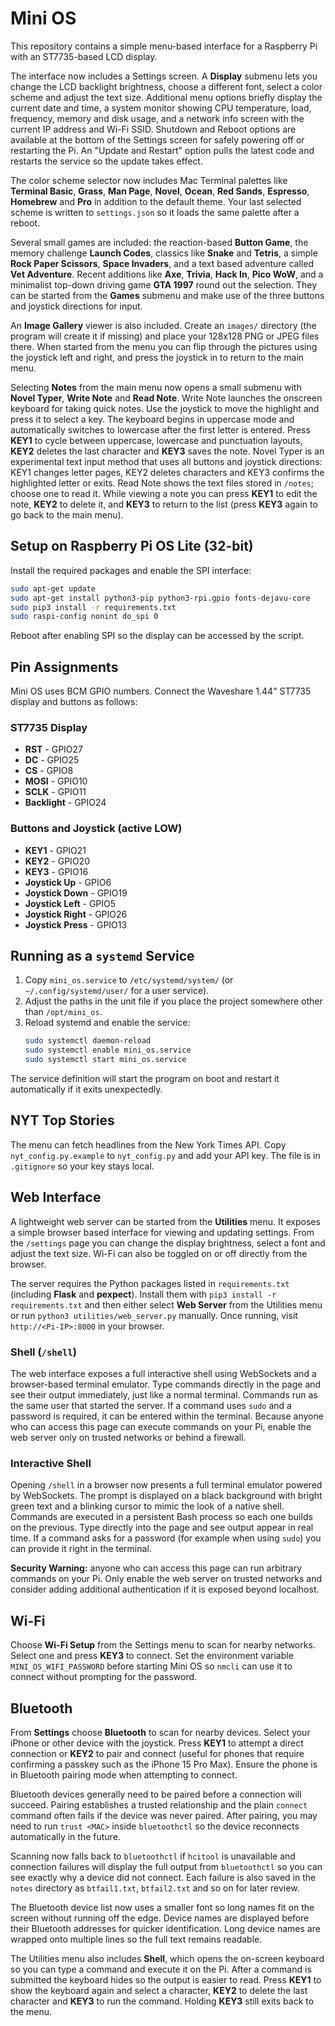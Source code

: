 # Mini OS

This repository contains a simple menu-based interface for a Raspberry Pi with an ST7735-based LCD display.

The interface now includes a Settings screen. A **Display** submenu lets you change the LCD backlight brightness, choose a different font, select a color scheme and adjust the text size. Additional menu options briefly display the current date and time, a system monitor showing CPU temperature, load, frequency, memory and disk usage, and a network info screen with the current IP address and Wi-Fi SSID. Shutdown and Reboot options are available at the bottom of the Settings screen for safely powering off or restarting the Pi. An "Update and Restart" option pulls the latest code and restarts the service so the update takes effect.

The color scheme selector now includes Mac&nbsp;Terminal palettes like **Terminal Basic**, **Grass**, **Man Page**, **Novel**, **Ocean**, **Red Sands**, **Espresso**, **Homebrew** and **Pro** in addition to the default theme.
Your last selected scheme is written to `settings.json` so it loads the same palette after a reboot.

Several small games are included: the reaction-based **Button Game**, the memory challenge **Launch Codes**, classics like **Snake** and **Tetris**, a simple **Rock Paper Scissors**, **Space Invaders**, and a text based adventure called **Vet Adventure**. Recent additions like **Axe**, **Trivia**, **Hack In**, **Pico WoW**, and a minimalist top-down driving game **GTA 1997** round out the selection. They can be started from the **Games** submenu and make use of the three buttons and joystick directions for input.

An **Image Gallery** viewer is also included. Create an `images/` directory (the program will create it if missing) and place your 128x128 PNG or JPEG files there. When started from the menu you can flip through the pictures using the joystick left and right, and press the joystick in to return to the main menu.

Selecting **Notes** from the main menu now opens a small submenu with **Novel Typer**, **Write Note** and **Read Note**. Write Note launches the onscreen keyboard for taking quick notes. Use the joystick to move the highlight and press it to select a key. The keyboard begins in uppercase mode and automatically switches to lowercase after the first letter is entered. Press **KEY1** to cycle between uppercase, lowercase and punctuation layouts, **KEY2** deletes the last character and **KEY3** saves the note. Novel Typer is an experimental text input method that uses all buttons and joystick directions: KEY1 changes letter pages, KEY2 deletes characters and KEY3 confirms the highlighted letter or exits. Read Note shows the text files stored in `/notes`; choose one to read it. While viewing a note you can press **KEY1** to edit the note, **KEY2** to delete it, and **KEY3** to return to the list (press **KEY3** again to go back to the main menu).

## Setup on Raspberry Pi OS Lite (32-bit)

Install the required packages and enable the SPI interface:

```bash
sudo apt-get update
sudo apt-get install python3-pip python3-rpi.gpio fonts-dejavu-core
sudo pip3 install -r requirements.txt
sudo raspi-config nonint do_spi 0
```

Reboot after enabling SPI so the display can be accessed by the script.

## Pin Assignments

Mini OS uses BCM GPIO numbers. Connect the Waveshare 1.44" ST7735 display and buttons as follows:

### ST7735 Display
- **RST** - GPIO27
- **DC** - GPIO25
- **CS** - GPIO8
- **MOSI** - GPIO10
- **SCLK** - GPIO11
- **Backlight** - GPIO24

### Buttons and Joystick (active LOW)
- **KEY1** - GPIO21
- **KEY2** - GPIO20
- **KEY3** - GPIO16
- **Joystick Up** - GPIO6
- **Joystick Down** - GPIO19
- **Joystick Left** - GPIO5
- **Joystick Right** - GPIO26
- **Joystick Press** - GPIO13

## Running as a `systemd` Service

1. Copy `mini_os.service` to `/etc/systemd/system/` (or `~/.config/systemd/user/` for a user service).
2. Adjust the paths in the unit file if you place the project somewhere other than `/opt/mini_os`.
3. Reload systemd and enable the service:
   ```bash
   sudo systemctl daemon-reload
   sudo systemctl enable mini_os.service
   sudo systemctl start mini_os.service
   ```

The service definition will start the program on boot and restart it automatically if it exits unexpectedly.

## NYT Top Stories

The menu can fetch headlines from the New York Times API. Copy `nyt_config.py.example` to `nyt_config.py` and add your API key. The file is in `.gitignore` so your key stays local.

## Web Interface

A lightweight web server can be started from the **Utilities** menu. It exposes
a simple browser based interface for viewing and updating settings. From the
`/settings` page you can change the display brightness, select a font and adjust
the text size. Wi-Fi can also be toggled on or off directly from the browser.

The server requires the Python packages listed in `requirements.txt`
(including **Flask** and **pexpect**). Install them with `pip3 install -r
requirements.txt` and then either select **Web Server** from the Utilities menu
or run `python3 utilities/web_server.py` manually. Once running, visit
`http://<Pi-IP>:8000` in your browser.

### Shell (`/shell`)

The web interface exposes a full interactive shell using WebSockets and a
browser-based terminal emulator. Type commands directly in the page and see
their output immediately, just like a normal terminal. Commands run as the same
user that started the server. If a command uses `sudo` and a password is
required, it can be entered within the terminal. Because anyone who can access
this page can execute commands on your Pi, enable the web server only on trusted
networks or behind a firewall.

### Interactive Shell

Opening `/shell` in a browser now presents a full terminal emulator powered by
WebSockets. The prompt is displayed on a black background with bright green
text and a blinking cursor to mimic the look of a native shell. Commands are
executed in a persistent Bash process so each one builds on the previous.
Type directly into the page and see output appear in real time. If a command
asks for a password (for example when using `sudo`) you can provide it right in
the terminal.

**Security Warning:** anyone who can access this page can run arbitrary commands
on your Pi. Only enable the web server on trusted networks and consider adding
additional authentication if it is exposed beyond localhost.

## Wi-Fi

Choose **Wi-Fi Setup** from the Settings menu to scan for nearby
networks. Select one and press **KEY3** to connect. Set the environment
variable `MINI_OS_WIFI_PASSWORD` before starting Mini OS so `nmcli` can
use it to connect without prompting for the password.

## Bluetooth

From **Settings** choose **Bluetooth** to scan for nearby devices. Select your
iPhone or other device with the joystick. Press **KEY1** to attempt a direct
connection or **KEY2** to pair and connect (useful for phones that require
confirming a passkey such as the iPhone 15 Pro Max). Ensure the phone is in
Bluetooth pairing mode when attempting to connect.

Bluetooth devices generally need to be paired before a connection will
succeed. Pairing establishes a trusted relationship and the plain `connect`
command often fails if the device was never paired. After pairing, you may
need to run `trust <MAC>` inside `bluetoothctl` so the device reconnects
automatically in the future.

Scanning now falls back to `bluetoothctl` if `hcitool` is unavailable and
connection failures will display the full output from `bluetoothctl` so you can
see exactly why a device did not connect. Each failure is also saved in the
`notes` directory as `btfail1.txt`, `btfail2.txt` and so on for later review.

The Bluetooth device list now uses a smaller font so long names fit on the
screen without running off the edge. Device names are displayed before their
Bluetooth addresses for quicker identification.
Long device names are wrapped onto multiple lines so the full text remains
readable.

The Utilities menu also includes **Shell**, which opens the on-screen keyboard
so you can type a command and execute it on the Pi. After a command is
submitted the keyboard hides so the output is easier to read. Press **KEY1** to
show the keyboard again and select a character, **KEY2** to delete the last
character and **KEY3** to run the command. Holding **KEY3** still exits back to
the menu.

